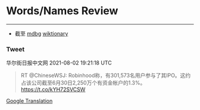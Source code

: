 
# Words/Names Review
___
- 截至 [mdbg](https://www.mdbg.net/chinese/dictionary?page=worddict&wdrst=0&wdqb=截至) [wiktionary](https://en.wiktionary.org/wiki/截至)
### Tweet
华尔街日报中文网 2021-08-02 19:21:18 UTC
> RT @ChineseWSJ: Robinhood称，有301,573名用户参与了其IPO。这约占该公司截至6月30日2,250万个有资金帐户的1.3%。https://t.co/kYH72SVCSW

[Google Translation](https://translate.google.com/?hi=en&tab=TT&sl=zh-CN&tl=en&op=translate&text=RT+%40ChineseWSJ%3A+Robinhood%E7%A7%B0%EF%BC%8C%E6%9C%89301%2C573%E5%90%8D%E7%94%A8%E6%88%B7%E5%8F%82%E4%B8%8E%E4%BA%86%E5%85%B6IPO%E3%80%82%E8%BF%99%E7%BA%A6%E5%8D%A0%E8%AF%A5%E5%85%AC%E5%8F%B8%E6%88%AA%E8%87%B36%E6%9C%8830%E6%97%A52%2C250%E4%B8%87%E4%B8%AA%E6%9C%89%E8%B5%84%E9%87%91%E5%B8%90%E6%88%B7%E7%9A%841.3%25%E3%80%82https%3A%2F%2Ft.co%2FkYH72SVCSW)
